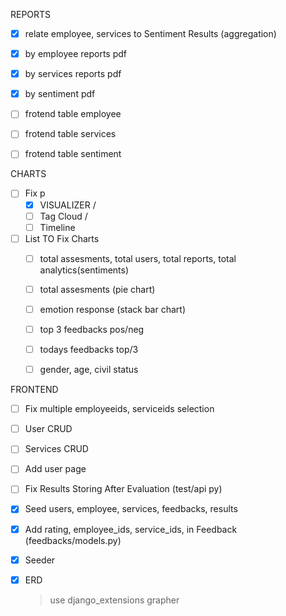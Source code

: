 REPORTS
- [x] relate employee, services to Sentiment Results (aggregation)

- [x] by employee reports pdf
- [x] by services reports pdf
- [x] by sentiment pdf

- [ ] frotend table employee
- [ ] frotend table services
- [ ] frotend table sentiment



CHARTS
- [ ] Fix p
    - [x] VISUALIZER / 
    - [ ] Tag Cloud / 
    - [ ] Timeline
- [ ] List TO Fix Charts
    - [ ] total assesments, total users, total reports, total analytics(sentiments)
    - [ ] total assesments (pie chart)
    - [ ] emotion response (stack bar chart)
    - [ ] top 3 feedbacks   pos/neg
    - [ ] todays feedbacks top/3
    - [ ] gender, age, civil status
    


FRONTEND
- [ ] Fix multiple employeeids, serviceids selection
- [ ] User CRUD
- [ ] Services CRUD
- [ ] Add user page 
- [ ] Fix Results Storing After Evaluation (test/api py)


- [x] Seed users, employee, services, feedbacks, results
- [x] Add rating, employee_ids, service_ids, in Feedback (feedbacks/models.py)
- [x] Seeder 
- [x] ERD
    > use django_extensions grapher


